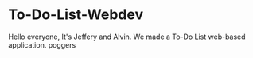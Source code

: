 # To-Do-List-Webdev
Hello everyone,
It's Jeffery and Alvin. We made a To-Do List web-based application.
poggers
